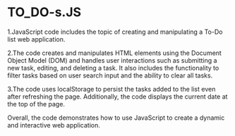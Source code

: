 # TO_DO-s.JS
1.JavaScript code includes the topic of creating and manipulating a To-Do list web application.

2.The code creates and manipulates HTML elements using the Document Object Model (DOM) and handles user interactions such as submitting a new task, editing, and deleting a task. It also includes the functionality to filter tasks based on user search input and the ability to clear all tasks.

3.The code uses localStorage to persist the tasks added to the list even after refreshing the page. Additionally, the code displays the current date at the top of the page.

Overall, the code demonstrates how to use JavaScript to create a dynamic and interactive web application.
